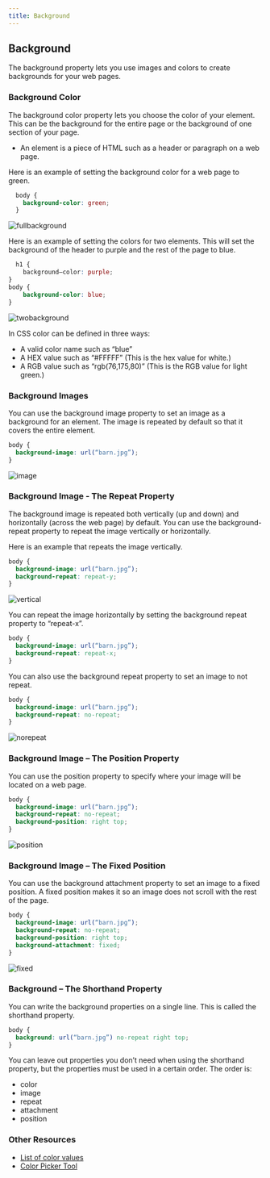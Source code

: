 ```yaml
---
title: Background
---
```

## Background
The background property lets you use images and colors to create backgrounds for your web pages.

### Background Color
The background color property lets you choose the color of your element. This can be the background 
for the entire page or the background of one section of your page.
* An element is a piece of HTML such as a header or paragraph on a web page.

Here is an example of setting the background color for a web page to green.
```CSS
  body {
    background-color: green;
  }
```
![fullbackground](https://user-images.githubusercontent.com/26467304/31036038-845567f2-a538-11e7-8e6c-8a52bb0d44b8.png)

Here is an example of setting the colors for two elements. This will set the background of the header 
to purple and the rest of the page to blue.

```CSS
  h1 {
    background–color: purple;
}
body {
    background-color: blue;
}
```
![twobackground](https://user-images.githubusercontent.com/26467304/31036152-0607936a-a539-11e7-9e9f-a5e60ade042d.png)

In CSS color can be defined in three ways:
* A valid color name such as “blue”
* A HEX value such as “#FFFFF” (This is the hex value for white.)
* A RGB value such as “rgb(76,175,80)” (This is the RGB value for light green.)

### Background Images
You can use the background image property to set an image as a background for an element. 
The image is repeated by default so that it covers the entire element.
```CSS
body {
  background-image: url(“barn.jpg”);
}
```
![image](https://user-images.githubusercontent.com/26467304/31036366-eb1fc260-a539-11e7-835d-e3f935a22c86.png)

### Background Image - The Repeat Property
The background image is repeated both vertically (up and down) and horizontally (across the web page) by default.
You can use the background- repeat property to repeat the image vertically or horizontally.

Here is an example that repeats the image vertically.
```CSS
body {
  background-image: url(“barn.jpg”);
  background-repeat: repeat-y;
}
```
![vertical](https://user-images.githubusercontent.com/26467304/31039770-8962c7a6-a54e-11e7-9d25-4fb09760d219.PNG)

You can repeat the image horizontally by setting the background repeat property to “repeat-x”.
```CSS
body {
  background-image: url(“barn.jpg”);
  background-repeat: repeat-x;
}
```

You can also use the background repeat property to set an image to not repeat.
```CSS
body {
  background-image: url(“barn.jpg”);
  background-repeat: no-repeat;
}
```
![norepeat](https://user-images.githubusercontent.com/26467304/31039801-c8761efc-a54e-11e7-8bb9-ec5b88885a50.PNG)

### Background Image – The Position Property
You can use the position property to specify where your image will be located on a web page.
```CSS
body {
  background-image: url(“barn.jpg”);
  background-repeat: no-repeat;
  background-position: right top;
}
```
![position](https://user-images.githubusercontent.com/26467304/31039828-077d1038-a54f-11e7-8aa6-092253ca92b8.PNG)

### Background Image – The Fixed Position
You can use the background attachment property to set an image to a fixed position.
A fixed position makes it so an image does not scroll with the rest of the page.
```CSS
body {
  background-image: url(“barn.jpg”);
  background-repeat: no-repeat;
  background-position: right top;
  background-attachment: fixed;
}
```

![fixed](https://user-images.githubusercontent.com/26467304/31039859-39612c92-a54f-11e7-93ca-9d7bcb938225.PNG)

### Background – The Shorthand Property
You can write the background properties on a single line. This is called the shorthand property.
```CSS
body {
  background: url(“barn.jpg”) no-repeat right top;
}
```
You can leave out properties you don’t need when using the shorthand property, but the properties 
must be used in a certain order. The order is:
* color
* image
* repeat
* attachment
* position

### Other Resources
* [List of color values](http://cloford.com/resources/colours/500col.htm)
* [Color Picker Tool](http://colrd.com/create/palette/)












